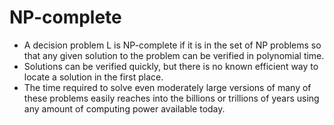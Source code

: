 NP-complete
===========

* A decision problem L is NP-complete if it is in the set of NP problems so that any given solution to the problem can be verified in polynomial time.
* Solutions can be verified quickly, but there is no known efficient way to locate a solution in the first place.
* The time required to solve even moderately large versions of many of these problems easily reaches into the billions or trillions of years using any amount of computing power available today.


